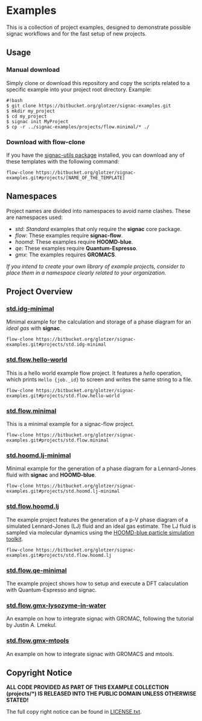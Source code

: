 # Examples

This is a collection of project examples, designed to demonstrate possible signac workflows and for the fast setup of new projects.

## Usage

### Manual download

Simply clone or download this repository and copy the scripts related to a specific example into your project root directory.
Example:

```
#!bash
$ git clone https://bitbucket.org/glotzer/signac-examples.git
$ mkdir my_project
$ cd my_project
$ signac init MyProject
$ cp -r ../signac-examples/projects/flow.minimal/* ./
```

### Download with flow-clone

If you have the [signac-utils package](https://bitbucket.org/glotzer/signac-utils) installed, you can download any of these templates with the following command:

```flow-clone https://bitbucket.org/glotzer/signac-examples.git#projects/[NAME_OF_THE_TEMPLATE]```

## Namespaces

Project names are divided into namespaces to avoid name clashes.
These are namespaces used:

  * *std*: *Standard* examples that only require the **signac** core package.
  * *flow*: These examples require **signac-flow**.
  * *hoomd*: These examples require **HOOMD-blue**.
  * *qe*: These examples require **Quantum-Espresso**.
  * *gmx*: The examples requires **GROMACS**.

*If you intend to create your own library of example projects, consider to place them in a namespace clearly related to your organization.*

## Project Overview

### [std.idg-minimal](std.idg-minimal/)

Minimal example for the calculation and storage of a phase diagram for an *ideal gas* with **signac**.

    flow-clone https://bitbucket.org/glotzer/signac-examples.git#projects/std.idg-minimal

### [std.flow.hello-world](std.flow.hello-world/)

This is a hello world example flow project.
It features a *hello* operation, which prints `Hello {job._id}` to screen and writes the same string to a file.

    flow-clone https://bitbucket.org/glotzer/signac-examples.git#projects/std.flow.hello-world

### [std.flow.minimal](std.flow.minimal/)

This is a minimal example for a signac-flow project.

    flow-clone https://bitbucket.org/glotzer/signac-examples.git#projects/std.flow.minimal

### [std.hoomd.lj-minimal](std.hoomd.lj-minimal/)

Minimal example for the generation of a phase diagram for a Lennard-Jones fluid with **signac** and **HOOMD-blue**.

    flow-clone https://bitbucket.org/glotzer/signac-examples.git#projects/std.hoomd.lj-minimal

### [std.flow.hoomd.lj](std.flow.hoomd.lj/)

The example project features the generation of a p-V phase diagram of a simulated Lennard-Jones (LJ) fluid and an ideal gas estimate.
The LJ fluid is sampled via molecular dynamics using the [HOOMD-blue particle simulation toolkit](https://glotzerlab.engin.umich.edu/hoomd-blue/).

    flow-clone https://bitbucket.org/glotzer/signac-examples.git#projects/std.flow.hoomd.lj

### [std.flow.qe-minimal](std.flow.qe-minimal/)

The example project shows how to setup and execute a DFT calaculation with Quantum-Espresso and signac.

### [std.flow.gmx-lysozyme-in-water](std.flow.gmx-lysozyme-in-water/)

An example on how to integrate signac with GROMAC, following the tutorial by Justin A. Lmekul.

### [std.flow.gmx-mtools](std.flow.gmx-mtools/)

An example on how to integrate signac with GROMACS and mtools.

## Copyright Notice

**ALL CODE PROVIDED AS PART OF THIS EXAMPLE COLLECTION (projects/*) IS RELEASED INTO THE PUBLIC DOMAIN UNLESS OTHERWISE STATED!**

The full copy right notice can be found in [LICENSE.txt](LICENSE.txt).
